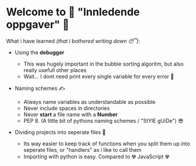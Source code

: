 # Welcome to 🥁 "Innledende oppgaver" 🥁

What i have learned *(that i bothered writing down 😴)*:

- Using the **debugger**
  - This was hugely important in the bubble sorting algoritm, but also really usefull other places
  - Wait... I dont need print every single variable for every error 🤯

- Naming schemes ✍
  - Always name variables as understandable as possible
  - Never include spaces in directories
  - Never **start** a file name with a **Number**
  - PEP 8. (A little bit of pythons naming schemes / "StYlE gUiDe") 😎

- Dividing projects into seperate files 📝
  - Its way easier to keep track of functions when you split them up into seperate files, or "handlers" as i like to call them
  - Importing with python is easy. Compared to ☢️ JavaScript ☢️
